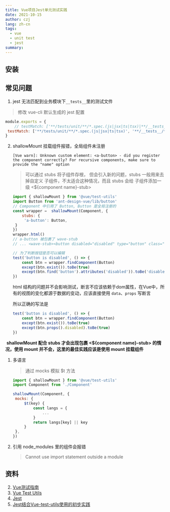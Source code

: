 ```yaml
---
title: Vue项目Jest单元测试实践
date: 2021-10-15
author: czj
lang: zh-cn
tags:
  - vue
  - unit test
  - jest
summary: 
---
```




## 安装





## 常见问题

1.  jest 无法匹配到业务模块下`__tests__`里的测试文件

   > 修改 vue-cli 默认生成的 jest 配置

   ```js
   module.exports = {
       // testMatch: ['**/tests/unit/**/*.spec.(js|jsx|ts|tsx)|**/__tests__/*.(js|jsx|ts|tsx)']
   	testMatch: ['**/tests/unit/**/*.spec.(js|jsx|ts|tsx)', '**/__tests__/*.(js|jsx|ts|tsx)']
   }
   ```

2. shallowMount 挂载组件报错，全局组件未注册

   ```
   [Vue warn]: Unknown custom element: <a-button> - did you register the component correctly? For recursive components, make sure to provide the "name" option
   ```

   > 可以通过 stubs 将子组件存根， 但会引入新的问题，stubs 一般用来去掉自定义 子组件，不太适合这种情况，而且 stubs 会给 子组件添加一级  <${component name}-stub>

   ```js
   import { shallowMount } from '@vue/test-utils'
   import Button from 'ant-design-vue/lib/button'
   // Component 中引用了 Button, Button 是全局注册的
   const wrapper =  shallowMount(Component, {
       stubs: {
   		'a-button': Button,
   	}
   })
   wrapper.html()
   // a-button 被包裹了 wave-stub
   // ... <wave-stub><button disabled="disabled" type="button" class="ant-btn ant-btn-text"><span>edit</span></button></wave-stub> ...
   
   // 为了判断按钮是否可以编辑
   test('button is disabled', () => {
       const btn = wrapper.findComponent(Button)
       except(btn.exist()).toBe(true)
       except(btn.find('button').attributes('disabled')).toBe('disabled')
   })
   ```

   html 结构的问题并不会影响测试，断言不应该依赖于dom属性，在Vue中，所有的视图的变化都源于数据的变动，应该直接使用 `data`、`props` 写断言

   所以正确的写法是

   ```js
   test('button is disabled', () => {
       const btn = wrapper.findComponent(Button)
       except(btn.exist()).toBe(true)
       except(btn.props().disabled).toBe(true)
   })
   ```



​		**shallowMount 配合 stubs 才会出现包裹 <${component name}-stub> 的情况，使用 mount 并不会，这里的最佳实践应该是使用 mount 挂载组件**

1. 多语言

   > 通过 mocks 模拟 $t 方法

   ```js
   import { shallowMount } from '@vue/test-utils'
   import Component from './Component'
   
   shallowMount(Component, {
   	mocks: {
   		$t(key) {
   			const langs = {
   				...
   			}
   			return langs[key] || key
   		}
   	},
   })
   ```

2. 引用 node_modules 里的组件会报错

   > Cannot use import statement outside a module





## 资料

2. [Vue测试指南](https://lmiller1990.github.io/vue-testing-handbook/zh-CN/stubbing-components.html)
2. [Vue Test Utils](https://vue-test-utils.vuejs.org/zh/)
3. [Jest](https://www.jestjs.cn/docs/getting-started)
4. [Jest结合Vue-test-utils使用的初步实践](https://blog.csdn.net/duola8789/article/details/80434962)

